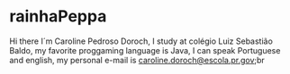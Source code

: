 # rainhaPeppa
Hi there I´m Caroline Pedroso Doroch, I study at colégio Luiz Sebastião Baldo, my favorite proggaming language is Java, I can speak Portuguese and english, my personal e-mail is caroline.doroch@escola.pr.gov;br
